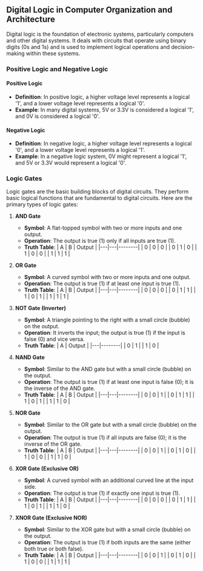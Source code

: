## Digital Logic in Computer Organization and Architecture

Digital logic is the foundation of electronic systems, particularly computers and other digital systems. It deals with circuits that operate using binary digits (0s and 1s) and is used to implement logical operations and decision-making within these systems.

### Positive Logic and Negative Logic

#### Positive Logic
- **Definition**: In positive logic, a higher voltage level represents a logical '1', and a lower voltage level represents a logical '0'.
- **Example**: In many digital systems, 5V or 3.3V is considered a logical '1', and 0V is considered a logical '0'.

#### Negative Logic
- **Definition**: In negative logic, a higher voltage level represents a logical '0', and a lower voltage level represents a logical '1'.
- **Example**: In a negative logic system, 0V might represent a logical '1', and 5V or 3.3V would represent a logical '0'.

### Logic Gates

Logic gates are the basic building blocks of digital circuits. They perform basic logical functions that are fundamental to digital circuits. Here are the primary types of logic gates:

1. **AND Gate**
   - **Symbol**: A flat-topped symbol with two or more inputs and one output.
   - **Operation**: The output is true (1) only if all inputs are true (1).
   - **Truth Table**:
     | A | B | Output |
     |---|---|--------|
     | 0 | 0 |   0    |
     | 0 | 1 |   0    |
     | 1 | 0 |   0    |
     | 1 | 1 |   1    |

2. **OR Gate**
   - **Symbol**: A curved symbol with two or more inputs and one output.
   - **Operation**: The output is true (1) if at least one input is true (1).
   - **Truth Table**:
     | A | B | Output |
     |---|---|--------|
     | 0 | 0 |   0    |
     | 0 | 1 |   1    |
     | 1 | 0 |   1    |
     | 1 | 1 |   1    |

3. **NOT Gate (Inverter)**
   - **Symbol**: A triangle pointing to the right with a small circle (bubble) on the output.
   - **Operation**: It inverts the input; the output is true (1) if the input is false (0) and vice versa.
   - **Truth Table**:
     | A | Output |
     |---|--------|
     | 0 |   1    |
     | 1 |   0    |

4. **NAND Gate**
   - **Symbol**: Similar to the AND gate but with a small circle (bubble) on the output.
   - **Operation**: The output is true (1) if at least one input is false (0); it is the inverse of the AND gate.
   - **Truth Table**:
     | A | B | Output |
     |---|---|--------|
     | 0 | 0 |   1    |
     | 0 | 1 |   1    |
     | 1 | 0 |   1    |
     | 1 | 1 |   0    |

5. **NOR Gate**
   - **Symbol**: Similar to the OR gate but with a small circle (bubble) on the output.
   - **Operation**: The output is true (1) if all inputs are false (0); it is the inverse of the OR gate.
   - **Truth Table**:
     | A | B | Output |
     |---|---|--------|
     | 0 | 0 |   1    |
     | 0 | 1 |   0    |
     | 1 | 0 |   0    |
     | 1 | 1 |   0    |

6. **XOR Gate (Exclusive OR)**
   - **Symbol**: A curved symbol with an additional curved line at the input side.
   - **Operation**: The output is true (1) if exactly one input is true (1).
   - **Truth Table**:
     | A | B | Output |
     |---|---|--------|
     | 0 | 0 |   0    |
     | 0 | 1 |   1    |
     | 1 | 0 |   1    |
     | 1 | 1 |   0    |

7. **XNOR Gate (Exclusive NOR)**
   - **Symbol**: Similar to the XOR gate but with a small circle (bubble) on the output.
   - **Operation**: The output is true (1) if both inputs are the same (either both true or both false).
   - **Truth Table**:
     | A | B | Output |
     |---|---|--------|
     | 0 | 0 |   1    |
     | 0 | 1 |   0    |
     | 1 | 0 |   0    |
     | 1 | 1 |   1    |
 
